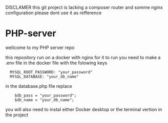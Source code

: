DISCLAMER
this git project is lacking a composer router and somme nginx configuration please dont use it as refference

# PHP-server
wellcome to my PHP server repo

this repository run on a docker with nginx 
for it to run you need to make a .env file 
in the docker file with the folowing keys

      MYSQL_ROOT_PASSWORD: "your_password"
      MYSQL_DATABASE: "your_db_name"

in the database.php file replace

        $db_pass = "your_password";
        $db_name = "your_db_name";

you will also need to instal either Docker desktop or the terminal vertion in the project